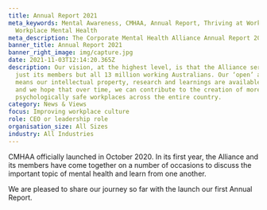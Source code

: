 ```yaml
---
title: Annual Report 2021
meta_keywords: Mental Awareness, CMHAA, Annual Report, Thriving at Work,
  Workplace Mental Health
meta_description: The Corporate Mental Health Alliance Annual Report 2021
banner_title: Annual Report 2021
banner_right_image: img/capture.jpg
date: 2021-11-03T12:14:20.365Z
description: Our vision, at the highest level, is that the Alliance serves not
  just its members but all 13 million working Australians. Our ‘open’ approach
  means our intellectual property, research and learnings are available to all
  and we hope that over time, we can contribute to the creation of more
  psychologically safe workplaces across the entire country.
category: News & Views
focus: Improving workplace culture
role: CEO or leadership role
organisation_size: All Sizes
industry: All Industries
---
```

CMHAA officially launched in October 2020. In its first year, the Alliance and its members have come together on a number of occasions to discuss the important topic of mental health and learn from one another.

We are pleased to share our journey so far with the launch our first Annual Report.